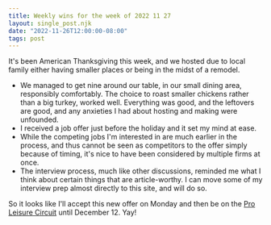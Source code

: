 ```yaml
---
title: Weekly wins for the week of 2022 11 27
layout: single_post.njk
date: "2022-11-26T12:00:00-08:00"
tags: post
---
```

It's been American Thanksgiving this week, and we hosted due to local family either having smaller places or being in the midst of a remodel.
- We managed to get nine around our table, in our small dining area, responsibly comfortably. The choice to roast smaller chickens rather than a big turkey, worked well. Everything was good, and the leftovers are good, and any anxieties I had about hosting and making were unfounded.
- I received a job offer just before the holiday and it set my mind at ease.
- While the competing jobs I'm interested in are much earlier in the process, and thus cannot be seen as competitors to the offer simply because of timing, it's nice to have been considered by multiple firms at once.
- The interview process, much like other discussions, reminded me what I think about certain things that are article-worthy. I can move some of my interview prep almost directly to this site, and will do so.

So it looks like I'll accept this new offer on Monday and then be on the [Pro Leisure Circuit](https://randsinrepose.com/archives/the-one-about-the-pro-leisure-circuit/) until December 12. Yay!
